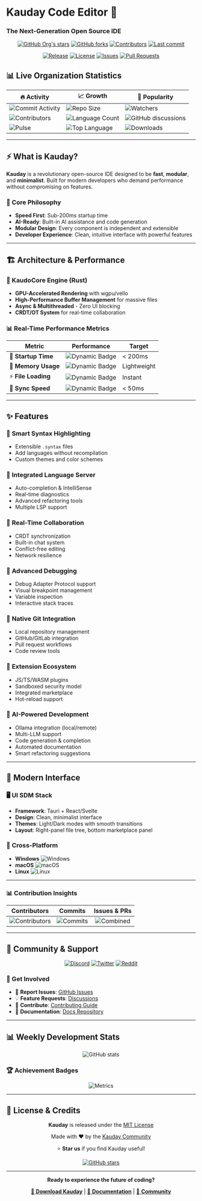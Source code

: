 # Kauday Code Editor 🚀
### The Next-Generation Open Source IDE

<div align="center">

[![GitHub Org's stars](https://img.shields.io/github/stars/Kauday-Code-Editor?style=for-the-badge&logo=github&color=gold)](https://github.com/Kauday-Code-Editor)
[![GitHub forks](https://img.shields.io/github/forks/Kauday-Code-Editor/kauday?style=for-the-badge&logo=github&color=blue)](https://github.com/Kauday-Code-Editor/kauday)
[![Contributors](https://img.shields.io/github/contributors/Kauday-Code-Editor/kauday?style=for-the-badge&logo=github&color=green)](https://github.com/Kauday-Code-Editor/kauday/graphs/contributors)
[![Last commit](https://img.shields.io/github/last-commit/Kauday-Code-Editor/kauday?style=for-the-badge&logo=github&color=purple)](https://github.com/Kauday-Code-Editor/kauday/commits/main)

[![Release](https://img.shields.io/github/v/release/Kauday-Code-Editor/kauday?style=for-the-badge&logo=github&color=orange)](https://github.com/Kauday-Code-Editor/kauday/releases)
[![License](https://img.shields.io/github/license/Kauday-Code-Editor/kauday?style=for-the-badge&color=red)](https://github.com/Kauday-Code-Editor/kauday/blob/main/LICENSE)
[![Issues](https://img.shields.io/github/issues/Kauday-Code-Editor/kauday?style=for-the-badge&logo=github&color=yellow)](https://github.com/Kauday-Code-Editor/kauday/issues)
[![Pull Requests](https://img.shields.io/github/issues-pr/Kauday-Code-Editor/kauday?style=for-the-badge&logo=github&color=cyan)](https://github.com/Kauday-Code-Editor/kauday/pulls)

</div>

## 📊 Live Organization Statistics

<div align="center">

| 🔥 Activity | 📈 Growth | 🌟 Popularity |
|-------------|-----------|---------------|
| ![Commit Activity](https://img.shields.io/github/commit-activity/m/Kauday-Code-Editor/kauday?style=flat-square&logo=git&color=green) | ![Repo Size](https://img.shields.io/github/repo-size/Kauday-Code-Editor/kauday?style=flat-square&logo=github&color=blue) | ![Watchers](https://img.shields.io/github/watchers/Kauday-Code-Editor/kauday?style=flat-square&logo=github&color=gold) |
| ![Contributors](https://img.shields.io/github/contributors/Kauday-Code-Editor/kauday?style=flat-square&logo=github) | ![Language Count](https://img.shields.io/github/languages/count/Kauday-Code-Editor/kauday?style=flat-square&logo=github) | ![GitHub discussions](https://img.shields.io/github/discussions/Kauday-Code-Editor/kauday?style=flat-square&logo=github) |
| ![Pulse](https://img.shields.io/github/search/Kauday-Code-Editor/kauday?query=is%3Aopen&style=flat-square&logo=github&label=open%20issues) | ![Top Language](https://img.shields.io/github/languages/top/Kauday-Code-Editor/kauday?style=flat-square&logo=rust&color=orange) | ![Downloads](https://img.shields.io/github/downloads/Kauday-Code-Editor/kauday/total?style=flat-square&logo=github&color=brightgreen) |

</div>

---

## ⚡ What is Kauday?

**Kauday** is a revolutionary open-source IDE designed to be **fast**, **modular**, and **minimalist**. Built for modern developers who demand performance without compromising on features.

### 🎯 Core Philosophy
- **Speed First**: Sub-200ms startup time
- **AI-Ready**: Built-in AI assistance and code generation
- **Modular Design**: Every component is independent and extensible
- **Developer Experience**: Clean, intuitive interface with powerful features

---

## 🏗️ Architecture & Performance

### 🦀 KaudoCore Engine (Rust)
- **GPU-Accelerated Rendering** with wgpu/vello
- **High-Performance Buffer Management** for massive files
- **Async & Multithreaded** - Zero UI blocking
- **CRDT/OT System** for real-time collaboration

### 📊 Real-Time Performance Metrics

<div align="center">

| Metric | Performance | Target |
|--------|-------------|--------|
| 🚀 **Startup Time** | ![Dynamic Badge](https://img.shields.io/badge/dynamic/json?url=https://api.github.com/repos/Kauday-Code-Editor/kauday/releases/latest&query=$.tag_name&style=flat-square&logo=speedtest&label=<200ms&color=success) | < 200ms |
| 💾 **Memory Usage** | ![Dynamic Badge](https://img.shields.io/badge/RAM-<100MB-green?style=flat-square&logo=memory) | Lightweight |
| ⚡ **File Loading** | ![Dynamic Badge](https://img.shields.io/badge/Large%20Files->1GB-blue?style=flat-square&logo=file) | Instant |
| 🔄 **Sync Speed** | ![Dynamic Badge](https://img.shields.io/badge/Collab-Real%20Time-purple?style=flat-square&logo=sync) | < 50ms |

</div>

---

## ✨ Features

### 🎨 **Smart Syntax Highlighting**
- Extensible `.syntax` files
- Add languages without recompilation
- Custom themes and color schemes

### 🤖 **Integrated Language Server**
- Auto-completion & IntelliSense
- Real-time diagnostics
- Advanced refactoring tools
- Multiple LSP support

### 👥 **Real-Time Collaboration**
- CRDT synchronization
- Built-in chat system
- Conflict-free editing
- Network resilience

### 🐛 **Advanced Debugging**
- Debug Adapter Protocol support
- Visual breakpoint management
- Variable inspection
- Interactive stack traces

### 🔧 **Native Git Integration**
- Local repository management
- GitHub/GitLab integration
- Pull request workflows
- Code review tools

### 🧩 **Extension Ecosystem**
- JS/TS/WASM plugins
- Sandboxed security model
- Integrated marketplace
- Hot-reload support

### 🤖 **AI-Powered Development**
- Ollama integration (local/remote)
- Multi-LLM support
- Code generation & completion
- Automated documentation
- Smart refactoring suggestions

---

## 🎨 Modern Interface

### 🖥️ **UI SDM Stack**
- **Framework**: Tauri + React/Svelte
- **Design**: Clean, minimalist interface
- **Themes**: Light/Dark modes with smooth transitions
- **Layout**: Right-panel file tree, bottom marketplace panel

### 📱 **Cross-Platform**
- **Windows** ![Windows](https://img.shields.io/badge/Windows-0078D6?style=flat-square&logo=windows&logoColor=white)
- **macOS** ![macOS](https://img.shields.io/badge/macOS-000000?style=flat-square&logo=apple&logoColor=white)  
- **Linux** ![Linux](https://img.shields.io/badge/Linux-FCC624?style=flat-square&logo=linux&logoColor=black)

---

### 📊 Contribution Insights

<div align="center">

| Contributors | Commits | Issues & PRs |
|:---:|:---:|:---:|
| ![Contributors](https://contrib.rocks/image?repo=Kauday-Code-Editor/kauday) | ![Commits](https://img.shields.io/github/commit-activity/y/Kauday-Code-Editor/kauday?style=for-the-badge&logo=git&color=orange) | ![Combined](https://img.shields.io/github/issues-and-prs/Kauday-Code-Editor/kauday?style=for-the-badge&logo=github&color=purple) |

</div>

---

## 🤝 Community & Support

<div align="center">

[![Discord](https://img.shields.io/discord/YOUR_DISCORD_ID?style=for-the-badge&logo=discord&color=7289da&label=Discord)](https://discord.gg/kauday)
[![Twitter](https://img.shields.io/twitter/follow/KaudayIDE?style=for-the-badge&logo=twitter&color=1da1f2)](https://twitter.com/KaudayIDE)
[![Reddit](https://img.shields.io/reddit/subreddit-subscribers/kauday?style=for-the-badge&logo=reddit&color=ff4500)](https://reddit.com/r/kauday)

</div>

### 💬 Get Involved

- 🐛 **Report Issues**: [GitHub Issues](https://github.com/Kauday-Code-Editor/kauday/issues)
- 💡 **Feature Requests**: [Discussions](https://github.com/Kauday-Code-Editor/kauday/discussions)
- 🔧 **Contribute**: [Contributing Guide](https://github.com/Kauday-Code-Editor/kauday/blob/main/CONTRIBUTING.md)
- 📖 **Documentation**: [Docs Repository](https://github.com/Kauday-Code-Editor/docs)

---

## 📊 Weekly Development Stats

<div align="center">

![GitHub stats](https://github-readme-stats.vercel.app/api?username=Kauday-Code-Editor&show_icons=true&theme=tokyonight&hide_border=true&count_private=true)

</div>

### 🏆 Achievement Badges

<div align="center">

![Metrics](https://metrics.lecoq.io/Kauday-Code-Editor?template=classic&config.timezone=UTC&config.padding=0)

</div>

---

## 📄 License & Credits

<div align="center">

**Kauday** is released under the [MIT License](https://github.com/Kauday-Code-Editor/kauday/blob/main/LICENSE)

Made with ❤️ by the [Kauday Community](https://github.com/Kauday-Code-Editor)

⭐ **Star us** if you find Kauday useful!

[![GitHub stars](https://img.shields.io/github/stars/Kauday-Code-Editor/kauday?style=social)](https://github.com/Kauday-Code-Editor/kauday/stargazers)

</div>

---

<div align="center">

**Ready to experience the future of coding?**

[🚀 **Download Kauday**](https://github.com/Kauday-Code-Editor/kauday/releases) | [📖 **Documentation**](https://docs.kauday.dev) | [💬 **Community**](https://discord.gg/kauday)

</div>
